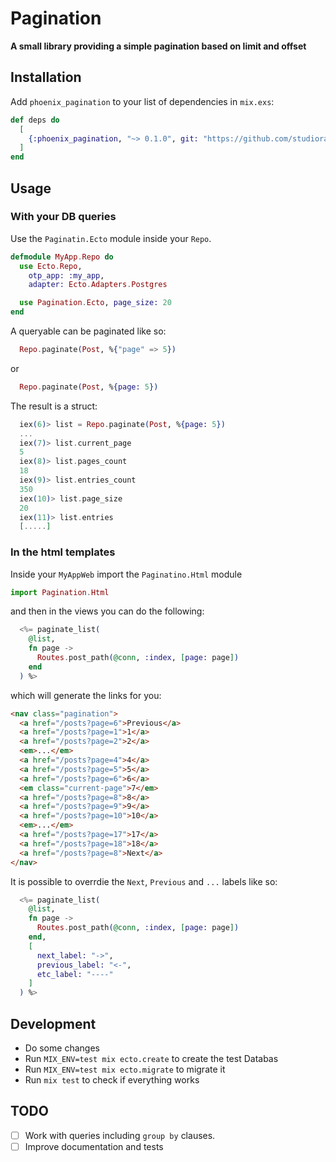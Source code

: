 # Pagination

**A small library providing a simple pagination based on limit and offset**

## Installation

Add `phoenix_pagination` to your list of dependencies in `mix.exs`:

```elixir
def deps do
  [
    {:phoenix_pagination, "~> 0.1.0", git: "https://github.com/studioraketa/phoenix_pagination.git"}
  ]
end
```

## Usage

### With your DB queries

Use the `Paginatin.Ecto` module inside your `Repo`.

```elixir
defmodule MyApp.Repo do
  use Ecto.Repo,
    otp_app: :my_app,
    adapter: Ecto.Adapters.Postgres

  use Pagination.Ecto, page_size: 20
end
```

A queryable can be paginated like so:

```elixir
  Repo.paginate(Post, %{"page" => 5})
```

or

```elixir
  Repo.paginate(Post, %{page: 5})
```

The result is a struct:

```elixir
  iex(6)> list = Repo.paginate(Post, %{page: 5})
  ...
  iex(7)> list.current_page
  5
  iex(8)> list.pages_count
  18
  iex(9)> list.entries_count
  350
  iex(10)> list.page_size
  20
  iex(11)> list.entries
  [.....]
```

### In the html templates

Inside your `MyAppWeb` import the `Paginatino.Html` module

```elixir
import Pagination.Html
```

and then in the views you can do the following:

```elixir
  <%= paginate_list(
    @list,
    fn page ->
      Routes.post_path(@conn, :index, [page: page])
    end
  ) %>
```

which will generate the links for you:

```html
<nav class="pagination">
  <a href="/posts?page=6">Previous</a>
  <a href="/posts?page=1">1</a>
  <a href="/posts?page=2">2</a>
  <em>...</em>
  <a href="/posts?page=4">4</a>
  <a href="/posts?page=5">5</a>
  <a href="/posts?page=6">6</a>
  <em class="current-page">7</em>
  <a href="/posts?page=8">8</a>
  <a href="/posts?page=9">9</a>
  <a href="/posts?page=10">10</a>
  <em>...</em>
  <a href="/posts?page=17">17</a>
  <a href="/posts?page=18">18</a>
  <a href="/posts?page=8">Next</a>
</nav>
```

It is possible to overrdie the `Next`, `Previous` and `...` labels like so:

```elixir
  <%= paginate_list(
    @list,
    fn page ->
      Routes.post_path(@conn, :index, [page: page])
    end,
    [
      next_label: "->",
      previous_label: "<-",
      etc_label: "----"
    ]
  ) %>
```

## Development

- Do some changes
- Run `MIX_ENV=test mix ecto.create` to create the test Databas
- Run `MIX_ENV=test mix ecto.migrate` to migrate it
- Run `mix test` to check if everything works

## TODO

- [ ] Work with queries including `group by` clauses.
- [ ] Improve documentation and tests
